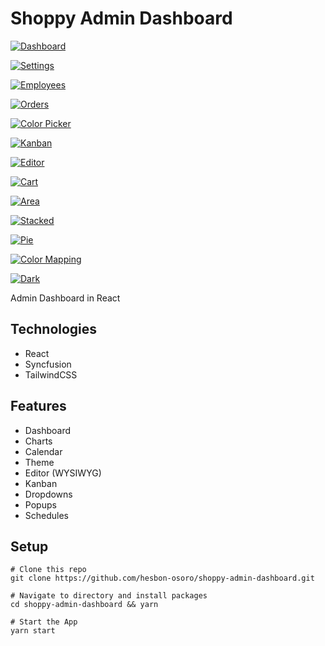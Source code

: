 # Shoppy Admin Dashboard

[![Dashboard](assets/shoppy-dashboard.png)](https://reactjs-shoppy-admin-dashboard.netlify.app/)

[![Settings](assets/shoppy-dashboard-settings.png)](https://reactjs-shoppy-admin-dashboard.netlify.app/)

[![Employees](assets/shoppy-dashboard-employees.png)](https://reactjs-shoppy-admin-dashboard.netlify.app/)

[![Orders](assets/shoppy-dashboard-orders.png)](https://reactjs-shoppy-admin-dashboard.netlify.app/)

[![Color Picker](assets/shoppy-dashboard-colorpicker.png)](https://reactjs-shoppy-admin-dashboard.netlify.app/)

[![Kanban](assets/shoppy-dashboard-kanban.png)](https://reactjs-shoppy-admin-dashboard.netlify.app/)

[![Editor](assets/shoppy-dashboard-editor.png)](https://reactjs-shoppy-admin-dashboard.netlify.app/)

[![Cart](assets/shoppy-dashboard-cart.png)](https://reactjs-shoppy-admin-dashboard.netlify.app/)

[![Area](assets/shoppy-dashboard-area.png)](https://reactjs-shoppy-admin-dashboard.netlify.app/)

[![Stacked](assets/shoppy-dashboard-stacked.png)](https://reactjs-shoppy-admin-dashboard.netlify.app/)

[![Pie](assets/shoppy-dashboard-pie.png)](https://reactjs-shoppy-admin-dashboard.netlify.app/)

[![Color Mapping](assets/shoppy-dashboard-colormapping.png)](https://reactjs-shoppy-admin-dashboard.netlify.app/)

[![Dark](assets/shoppy-dashboard-dark.png)](https://reactjs-shoppy-admin-dashboard.netlify.app/)

Admin Dashboard in React

## Technologies

- React
- Syncfusion
- TailwindCSS

## Features

- Dashboard
- Charts
- Calendar
- Theme
- Editor (WYSIWYG)
- Kanban
- Dropdowns
- Popups
- Schedules

## Setup

```code
# Clone this repo
git clone https://github.com/hesbon-osoro/shoppy-admin-dashboard.git

# Navigate to directory and install packages
cd shoppy-admin-dashboard && yarn

# Start the App
yarn start
```
